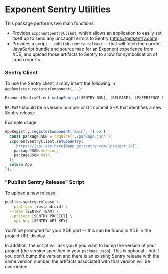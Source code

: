 Exponent Sentry Utilities
=========================

This package performs two main functions:

* Provides `ExponentSentryClient`, which allows an application to easily set itself up to send any uncaught errors to Sentry (https://getsentry.com).
* Provides a script -- `publish-sentry-release` -- that will fetch the current JavaScript bundle and source map for an Exponent experience from XDE, and upload those artifacts to Sentry to allow for symbolication of crash reports.

### Sentry Client

To use the Sentry client, simply insert the following in `AppRegister.registerComponent(...)`:

```javascript
ExponentSentryClient.setupSentry([SENTRY DSN], [RELEASE], [EXPERIENCE ENTRY FILE])
```

`RELEASE` should be a version number or Git commit SHA that identifies a new Sentry release.

Example usage:

```javascript
AppRegistry.registerComponent('main', () => {
  const packageJSON = require('./package.json');
  ExponentSentryClient.setupSentry(
    `https://[api key here]@app.getsentry.com/[project id]`,
    packageJSON.version,
    packageJSON.main,
  );
  return App;
});
```

### "Publish Sentry Release" Script

To upload a new release:

```bash
publish-sentry-release \
  --platform [ios|android] \
  --team [SENTRY TEAM] \
  --project [SENTRY PROJECT] \
  --api-key [SENTRY API KEY]
```

You'll be prompted for your XDE port -- this can be found in XDE in the project URL display.

In addition, the script will ask you if you want to bump the version of your project (the version specified in your `package.json`). This is optional - but if you don't bump the version and there is an existing Sentry release with the same version number, the artifacts associated with that version will be overridden.
